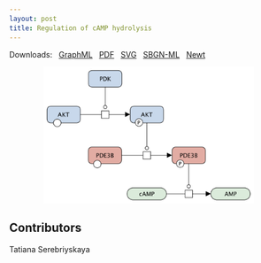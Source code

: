 ```yaml
---
layout: post
title: Regulation of cAMP hydrolysis
---
```


Downloads: &nbsp; 
[GraphML](../downloads/F012-cAMP.graphml) &nbsp;
[PDF](../downloads/F012-cAMP.pdf) &nbsp; 
[SVG](../downloads/F012-cAMP.svg) &nbsp;
[SBGN-ML](../downloads/F012-cAMP.sbgn) &nbsp;
[Newt](http://web.newteditor.org/?URL=http://metabolismregulation.org/downloads/F012-cAMP.sbgn) &nbsp;
<p align="middle"><a href="/cAMP/"><img id="image" src="/downloads/F012-cAMP.png" width="380"/></a></p>

## Contributors

Tatiana Serebriyskaya
